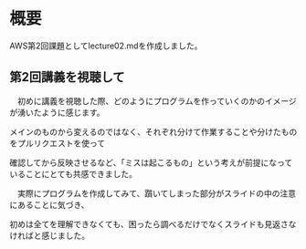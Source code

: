 # 概要
AWS第2回課題としてlecture02.mdを作成しました。

## 第2回講義を視聴して
　初めに講義を視聴した際、どのようにプログラムを作っていくのかのイメージが湧いたように感じます。

メインのものから変えるのではなく、それぞれ分けて作業することや分けたものをプルリクエストを使って

確認してから反映させるなど、「ミスは起こるもの」という考えが前提になっていることにとても共感できました。

　実際にプログラムを作成してみて、躓いてしまった部分がスライドの中の注意にあることに気づき、

初めは全てを理解できなくても、困ったら調べるだけでなくスライドも見返さなければと感じました。